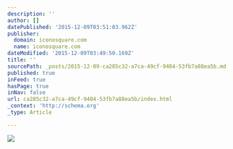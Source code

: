 ```yaml
---
description: ''
author: []
datePublished: '2015-12-09T03:51:03.962Z'
publisher:
  domain: iconosquare.com
  name: iconosquare.com
dateModified: '2015-12-09T03:49:50.169Z'
title: ''
sourcePath: _posts/2015-12-09-ca285c32-a7ca-49cf-9404-53fb7a88ea5b.md
published: true
inFeed: true
hasPage: true
inNav: false
url: ca285c32-a7ca-49cf-9404-53fb7a88ea5b/index.html
_context: 'http://schema.org'
_type: Article

---
```

![](https://scontent.cdninstagram.com/hphotos-prn/t51.2885-15/e15/10251535_1411727649097656_167556305_n.jpg)